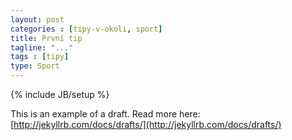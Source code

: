 ```yaml
---
layout: post
categories : [tipy-v-okoli, sport]
title: První tip
tagline: "..."
tags : [tipy]
type: Sport
---
```

{% include JB/setup %}

This is an example of a draft. Read more here: [http://jekyllrb.com/docs/drafts/](http://jekyllrb.com/docs/drafts/)